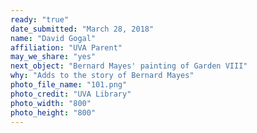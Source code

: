 ```yaml
---
ready: "true"
date_submitted: "March 28, 2018"
name: "David Gogal"
affiliation: "UVA Parent"
may_we_share: "yes"
next_object: "Bernard Mayes' painting of Garden VIII"
why: "Adds to the story of Bernard Mayes"
photo_file_name: "101.png"
photo_credit: "UVA Library"
photo_width: "800"
photo_height: "800"
---
```

